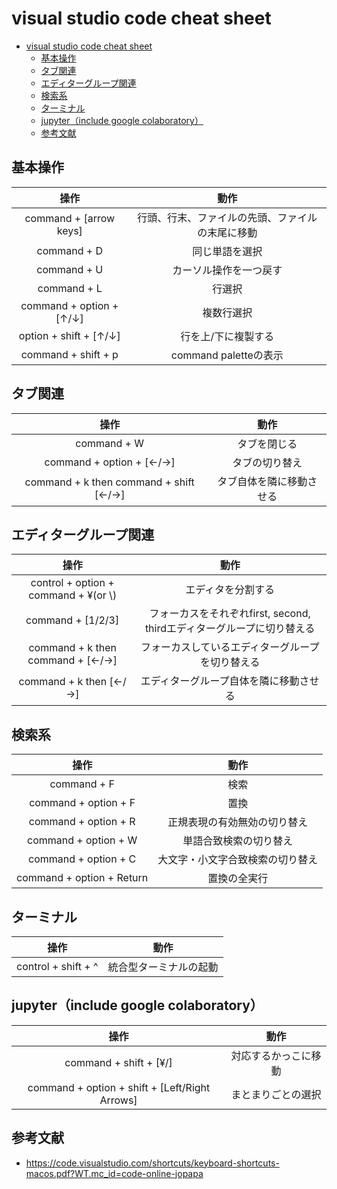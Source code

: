 # visual studio code cheat sheet

- [visual studio code cheat sheet](#visual-studio-code-cheat-sheet)
  - [基本操作](#基本操作)
  - [タブ関連](#タブ関連)
  - [エディターグループ関連](#エディターグループ関連)
  - [検索系](#検索系)
  - [ターミナル](#ターミナル)
  - [jupyter（include google colaboratory）](#jupyterinclude-google-colaboratory)
  - [参考文献](#参考文献)

## 基本操作

|操作|動作|
|:-:|:-:|
|command + [arrow keys]|行頭、行末、ファイルの先頭、ファイルの末尾に移動|
|command + D|同じ単語を選択|
|command + U|カーソル操作を一つ戻す|
|command + L|行選択|
|command + option + [↑/↓]|複数行選択|
|option + shift + [↑/↓]|行を上/下に複製する|
|command + shift + p|command paletteの表示|

## タブ関連

|操作|動作|
|:-:|:-:|
|command + W|タブを閉じる|
|command + option + [←/→]|タブの切り替え|
|command + k then command + shift [←/→]|タブ自体を隣に移動させる|


## エディターグループ関連

|操作|動作|
|:-:|:-:|
|control + option + command + ¥(or \\)|エディタを分割する|
|command + [1/2/3]|フォーカスをそれぞれfirst, second, thirdエディターグループに切り替える|
|command + k then command + [←/→]|フォーカスしているエディターグループを切り替える|
|command + k then [←/→]|エディターグループ自体を隣に移動させる|



## 検索系

|操作|動作|
|:-:|:-:|
|command + F|検索|
|command + option + F|置換|
|command + option + R|正規表現の有効無効の切り替え|
|command + option + W|単語合致検索の切り替え|
|command + option + C|大文字・小文字合致検索の切り替え|
|command + option + Return|置換の全実行|

## ターミナル

|操作|動作|
|:-:|:-:|
|control + shift + ^|統合型ターミナルの起動|

## jupyter（include google colaboratory）

|操作|動作|
|:-:|:-:|
|command + shift + [¥/\]|対応するかっこに移動|
|command + option + shift + [Left/Right Arrows]|まとまりごとの選択|


## 参考文献

- https://code.visualstudio.com/shortcuts/keyboard-shortcuts-macos.pdf?WT.mc_id=code-online-jopapa